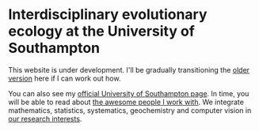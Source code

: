 # Interdisciplinary evolutionary ecology at the University of Southampton

This website is under development. I'll be gradually transitioning the [older version](http://fusionecology.org/FusionEcology/index.html) here if I can work out how. 

You can also see my [official University of Southampton page](https://www.southampton.ac.uk/oes/about/staff/te1e12.page). In time, you will be able to read about [the awesome people I work with](https://tomezard.github.io/team). We integrate mathematics, statistics, systematics, geochemistry and computer vision in [our research interests](https://tomezard.github.io/research).
